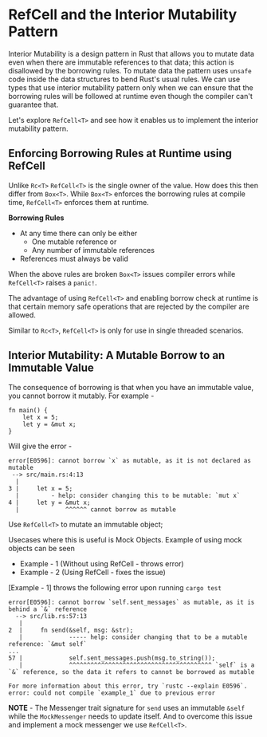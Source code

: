 # RefCell<T> and the Interior Mutability Pattern

Interior Mutability is a design pattern in Rust that allows you to mutate data even when there are immutable references to that data; this action is disallowed by the borrowing rules. To mutate data the pattern uses `unsafe` code inside the data structures to bend Rust's usual rules. We can use types that use interior mutability pattern only when we can ensure that the borrowing rules will be followed at runtime even though the compiler can't guarantee that.

Let's explore `RefCell<T>` and see how it enables us to implement the interior mutability pattern.

## Enforcing Borrowing Rules at Runtime using RefCell<T>

Unlike `Rc<T>` `RefCell<T>` is the single owner of the value. How does this then differ from `Box<T>`. While `Box<T>` enforces the borrowing rules at compile time, `RefCell<T>` enforces them at runtime.

**Borrowing Rules**

- At any time there can only be either 
  - One mutable reference or 
  - Any number of immutable references
- References must always be valid

When the above rules are broken `Box<T>` issues compiler errors while `RefCell<T>` raises a `panic!`.

The advantage of using `RefCell<T>` and enabling borrow check at runtime is that certain memory safe operations that are rejected by the compiler are allowed. 

Similar to `Rc<T>`, `RefCell<T>` is only for use in single threaded scenarios.

## Interior Mutability: A Mutable Borrow to an Immutable Value

The consequence of borrowing is that when you have an immutable value, you cannot borrow it mutably. For example -

```
fn main() {
    let x = 5;
    let y = &mut x;
}
```

Will give the error -

```
error[E0596]: cannot borrow `x` as mutable, as it is not declared as mutable
 --> src/main.rs:4:13
  |
3 |     let x = 5;
  |         - help: consider changing this to be mutable: `mut x`
4 |     let y = &mut x;
  |             ^^^^^^ cannot borrow as mutable
```

Use `RefCell<T>` to mutate an immutable object;

Usecases where this is useful is Mock Objects. Example of using mock objects can be seen 

- Example - 1 (Without using RefCell<T> - throws error)
- Example - 2 (Using RefCell<T> - fixes the issue)

[Example - 1] throws the following error upon running `cargo test` 

```
error[E0596]: cannot borrow `self.sent_messages` as mutable, as it is behind a `&` reference
  --> src/lib.rs:57:13
   |
2  |     fn send(&self, msg: &str);
   |             ----- help: consider changing that to be a mutable reference: `&mut self`
...
57 |             self.sent_messages.push(msg.to_string());
   |             ^^^^^^^^^^^^^^^^^^^^^^^^^^^^^^^^^^^^^^^^ `self` is a `&` reference, so the data it refers to cannot be borrowed as mutable

For more information about this error, try `rustc --explain E0596`.
error: could not compile `example_1` due to previous error
```

**NOTE** - The Messenger trait signature for `send` uses an immutable `&self` while the `MockMessenger` needs to update itself. And to overcome this issue and implement a mock messenger we use `RefCell<T>`.
